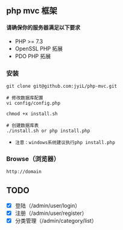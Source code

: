 ## php mvc 框架

#### 请确保你的服务器满足以下要求
* PHP >= 7.3
* OpenSSL PHP 拓展
* PDO PHP 拓展

### 安装
    git clone git@github.com:jyiL/php-mvc.git
    
    # 修改数据库配置
    vi config/config.php
    
    chmod +x install.sh
    
    # 创建数据库表
    ./install.sh or php install.php
    
* `注意：windows系统建议执行php install.php`
    
### Browse（浏览器）
    http://domain
    
## TODO
- [x] 登陆（/admin/user/login）
- [x] 注册（/admin/user/register）
- [x] 分类管理（/admin/category/list）
